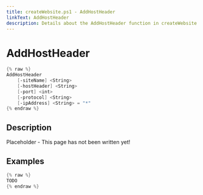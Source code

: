 ```yaml
---
title: createWebsite.ps1 - AddHostHeader
linkText: AddHostHeader
description: Details about the AddHostHeader function in createWebsite.ps1 helper script
---
```


# AddHostHeader

```PowerShell
{% raw %}
AddHostHeader
    [-siteName] <String>
    [-hostHeader] <String>
    [-port] <int>
    [-protocol] <String>    
    [-ipAddress] <String> = "*"
{% endraw %}
```

## Description

Placeholder - This page has not been written yet!

## Examples

```PowerShell
{% raw %}
TODO
{% endraw %}
```

